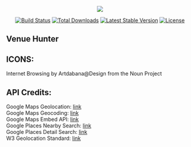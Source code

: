 <p align="center"><img src="https://laravel.com/assets/img/components/logo-laravel.svg"></p>

<p align="center">
<a href="https://travis-ci.org/laravel/framework"><img src="https://travis-ci.org/laravel/framework.svg" alt="Build Status"></a>
<a href="https://packagist.org/packages/laravel/framework"><img src="https://poser.pugx.org/laravel/framework/d/total.svg" alt="Total Downloads"></a>
<a href="https://packagist.org/packages/laravel/framework"><img src="https://poser.pugx.org/laravel/framework/v/stable.svg" alt="Latest Stable Version"></a>
<a href="https://packagist.org/packages/laravel/framework"><img src="https://poser.pugx.org/laravel/framework/license.svg" alt="License"></a>
</p>

## Venue Hunter

### 

ICONS:
----------
Internet Browsing by Artdabana@Design from the Noun Project


API Credits:
---------
Google Maps Geolocation: [link](https://developers.google.com/maps/documentation/javascript/examples/map-geolocation)<br>
Google Maps Geocoding: [link](https://developers.google.com/maps/documentation/geocoding/intro)<br>
Google Maps Embed API: [link](https://developers.google.com/maps/documentation/embed/)<br>
Google Places Nearby Search: [link](https://developers.google.com/places/web-service/search)<br>
Google Places Detail Search: [link](https://developers.google.com/places/web-service/details)<br>
W3 Geolocation Standard: [link](https://dev.w3.org/geo/api/spec-source.html)<br>
